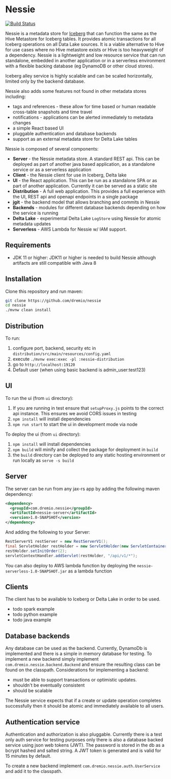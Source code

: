 # Nessie

[![Build Status](https://github.com/dremio-hub/nessie/workflows/Java%20CI%20with%20Maven/badge.svg)](https://github.com/dremio-hub/nessie/actions)

Nessie is a metadata store for [Iceberg](https://iceberg.incubator.apache.org/) that can function the same as the
Hive Metastore for Iceberg tables. It provides atomic transactions for all Iceberg operations on all Data Lake sources.
It is a viable alternative to Hive for use cases where no Hive metastore exists or Hive is too heavyweight of a dependency.
Nessie is a lightweight and low resource service that can run standalone, embedded in another application or in a
 serverless environment with a flexible backing database (eg DynamoDB or other cloud stores).

Iceberg alley service is highly scalable and can be scaled horizontally, limited only by the backend database.

Nessie also adds some features not found in other metadata stores including:
* tags and references - these allow for time based or human readable cross-table snapshots and time travel
* notifications - applications can be alerted immediately to metadata changes
* a simple React based UI 
* pluggable authentication and database backends
* support as an external metadata store for Delta Lake tables

Nessie is composed of several components:
* **Server** - the Nessie metadata store. A standard REST api. This can be deployed as part
of another java based application, as a standalone service or as a serverless application
* **Client** - the Nessie client for use in Iceberg, Delta lake
* **UI** - the React application. This can be run as a standalone SPA or as part of another application. Currently
it can be served as a static site
* **Distribution** - A full web application. This provides a full experience with the UI, REST api and openapi endpoints
in a single package
* **jgit** - the backend model that allows branching and commits in Nessie
* **Backends** - modules for different database backends depending on how the service is running
* **Delta Lake** - experimental Delta Lake `LogStore` using Nessie for atomic metadata updates
* **Serverless** - AWS Lambda for Nessie w/ IAM support.

## Requirements

- JDK 11 or higher: JDK11 or higher is needed to build Nessie although artifacts are still compatible with Java 8

## Installation

Clone this repository and run maven:
```bash
git clone https://github.com/dremio/nessie
cd nessie
./mvnw clean install
```

## Distribution
To run:
1. configure port, backend, security etc in `distribution/src/main/resources/config.yaml`
2. execute `./mvnw exec:exec -pl :nessie-distribution`
3. go to `http://localhost:19120`
4. Default user (when using basic backend is admin_user:test123)

## UI 
To run the ui (from `ui` directory):
1. If you are running in test ensure that `setupProxy.js` points to the correct api instance. This ensures we avoid CORS
issues in testing
2. `npm install` will install dependencies
3. `npm run start` to start the ui in development mode via node

To deploy the ui (from `ui` directory):
1. `npm install` will install dependencies
2. `npm build` will minify and collect the package for deployment in `build`
3. the `build` directory can be deployed to any static hosting environment or run locally as `serve -s build`

## Server
The server can be run from any jax-rs app by adding the following maven dependency:

```xml
<dependency>
  <groupId>com.dremio.nessie</groupId>
  <artifactId>nessie-server</artifactId>
  <version>1.0-SNAPSHOT</version>
</dependency>
```
And adding the following to your Server:

```java
RestServerV1 restServer = new RestServerV1();
final ServletHolder restHolder = new ServletHolder(new ServletContainer(restServer));
restHolder.setInitOrder(2);
servletContextHandler.addServlet(restHolder, "/api/v1/*");
```

You can also deploy to AWS lambda function by deploying the `nessie-serverless-1.0-SNAPSHOT.jar` as a lambda 
function

## Clients

The client has to be available to Iceberg or Delta Lake in order to be used. 
 * todo spark example
 * todo python example
 * todo java example
 
## Database backends

Any database can be used as the backend. Currently, DynamoDb is implemented and there is a simple in memory
database for testing. To implement a new backend simply implement `com.dremio.nessie.backend.Backend` and ensure the 
resulting class can be found on the classpath. Considerations for implementing a backend:

* must be able to support transactions or optimistic updates. 
* shouldn't be eventually consistent
* should be scalable

The Nessie service expects that if a create or update operation completes successfully then it should be atomic 
and immediately available to all users.

## Authentication service

Authentication and authorization is also pluggable. Currently there is a test only auth service for testing purposes only
there is also a database backed service using json web tokens (JWT). The password is stored in the db as a bcrypt hashed 
and salted string. A JWT token is generated and is valid for 15 minutes by default. 

To create a new backend implement `com.dremio.nessie.auth.UserService` and add it to the classpath.

